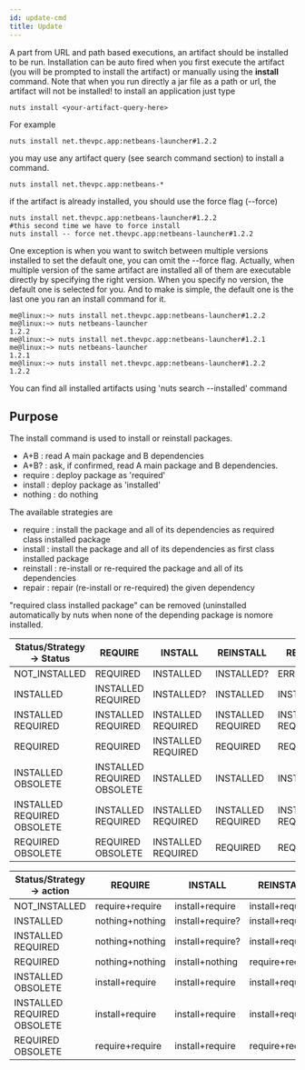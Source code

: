 ```yaml
---
id: update-cmd
title: Update
---
```



A part from URL and path based executions, an artifact should be installed to be run. Installation can be auto fired when you first execute the artifact (you will be prompted to install the artifact) or manually using the **install** command. Note that when you run directly a jar file as a path or url, the artifact will not be installed!
to install an application just type
```
nuts install <your-artifact-query-here>
```
For example
```
nuts install net.thevpc.app:netbeans-launcher#1.2.2
```
you may use any artifact query (see search command section) to install a command.
```
nuts install net.thevpc.app:netbeans-*
```
if the artifact is already installed, you should use the force flag (--force)
```
nuts install net.thevpc.app:netbeans-launcher#1.2.2
#this second time we have to force install
nuts install -- force net.thevpc.app:netbeans-launcher#1.2.2
```
One exception is when you want to switch between multiple versions installed to set the default one, you can omit the --force flag. Actually, when multiple version of the same artifact are installed all of them are executable directly by specifying the right version. When you specify no version, the default one is selected for you. And to make is simple, the default one is the last one you ran an install command for it.

```
me@linux:~> nuts install net.thevpc.app:netbeans-launcher#1.2.2
me@linux:~> nuts netbeans-launcher
1.2.2
me@linux:~> nuts install net.thevpc.app:netbeans-launcher#1.2.1
me@linux:~> nuts netbeans-launcher
1.2.1
me@linux:~> nuts install net.thevpc.app:netbeans-launcher#1.2.2
1.2.2
```
You can find all installed artifacts using 'nuts search --installed' command

## Purpose
The install command is used to install or reinstall packages.

- A+B  : read A main package and B dependencies
- A+B? : ask, if confirmed, read A main package and B dependencies.
- require : deploy package as 'required'
- install : deploy package as 'installed'
- nothing : do nothing

The available strategies are

- require   : install the package and all of its dependencies as required class installed package
- install   : install the package and all of its dependencies as first class installed package
- reinstall : re-install or re-required the package and all of its dependencies
- repair    : repair (re-install or re-required) the given dependency

"required class installed package" can be removed (uninstalled automatically by nuts when none 
of the depending package is nomore installed.


| Status/Strategy -> Status  | REQUIRE                    |INSTALL              |REINSTALL           |REPAIR              |
|--------------              |----------------            |-----------------    |-----------------   |----------------    |
|NOT_INSTALLED               |REQUIRED                    | INSTALLED           |INSTALLED?          | ERROR              |
|INSTALLED                   |INSTALLED REQUIRED          | INSTALLED?          |INSTALLED           | INSTALLED          |
|INSTALLED REQUIRED          |INSTALLED REQUIRED          | INSTALLED REQUIRED  |INSTALLED REQUIRED  | INSTALLED REQUIRED |
|REQUIRED                    |REQUIRED                    | INSTALLED REQUIRED  |REQUIRED            | REQUIRED           |
|INSTALLED OBSOLETE          |INSTALLED REQUIRED OBSOLETE | INSTALLED           |INSTALLED           | INSTALLED          |
|INSTALLED REQUIRED OBSOLETE |INSTALLED REQUIRED          | INSTALLED REQUIRED  |INSTALLED REQUIRED  | INSTALLED REQUIRED |
|REQUIRED OBSOLETE           |REQUIRED OBSOLETE           | INSTALLED REQUIRED  |REQUIRED            | REQUIRED           |


| Status/Strategy -> action  | REQUIRE        |INSTALL           |REINSTALL        |REPAIR           |
|--------------              |----------------|----------------- |-----------------|---------------- |
|NOT_INSTALLED               |require+require | install+require  |install+require? | error           |
|INSTALLED                   |nothing+nothing | install+require? |install+require  | install+nothing |
|INSTALLED REQUIRED          |nothing+nothing | install+require? |install+require  | install+nothing |
|REQUIRED                    |nothing+nothing | install+nothing  |require+require  | require+nothing |
|INSTALLED OBSOLETE          |install+require | install+require  |install+require  | install+nothing |
|INSTALLED REQUIRED OBSOLETE |install+require | install+require  |install+require  | install+nothing |
|REQUIRED OBSOLETE           |require+require | install+require  |require+require  | require+nothing |
